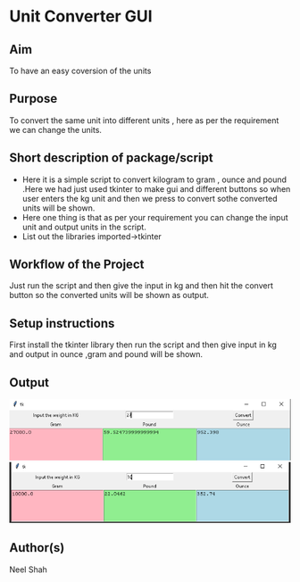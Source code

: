 # Unit Converter GUI 
## Aim
To have an easy coversion of the units 

## Purpose

To convert the same unit into different units , here as per the requirement we can change the units.

## Short description of package/script

- Here it is a simple script to convert kilogram to gram , ounce and pound .Here we had just used tkinter to make gui and different buttons so when user enters the kg unit and then we press to convert sothe converted units will be shown. 
- Here one thing is that as per your requirement you can change the input unit and output units in the script.
- List out the libraries imported->tkinter


## Workflow of the Project

Just run the script and then give the input in kg and then hit the convert button so the converted units will be shown as output.


## Setup instructions

First install the tkinter library then run the script and then give input in kg and output in ounce ,gram and pound will be shown.


## Output

![image](Images/output_1(unit).png)
![image](Images/output_2(unit).png)

## Author(s)

Neel Shah
